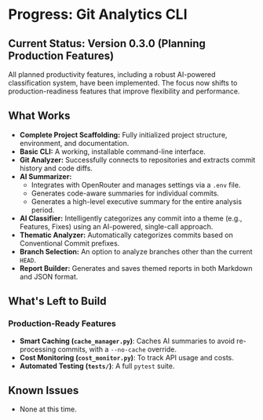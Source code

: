 # Progress: Git Analytics CLI

## Current Status: Version 0.3.0 (Planning Production Features)

All planned productivity features, including a robust AI-powered classification system, have been implemented. The focus now shifts to production-readiness features that improve flexibility and performance.

## What Works

- **Complete Project Scaffolding:** Fully initialized project structure, environment, and documentation.
- **Basic CLI:** A working, installable command-line interface.
- **Git Analyzer:** Successfully connects to repositories and extracts commit history and code diffs.
- **AI Summarizer:**
  - Integrates with OpenRouter and manages settings via a `.env` file.
  - Generates code-aware summaries for individual commits.
  - Generates a high-level executive summary for the entire analysis period.
- **AI Classifier:** Intelligently categorizes any commit into a theme (e.g., Features, Fixes) using an AI-powered, single-call approach.
- **Thematic Analyzer:** Automatically categorizes commits based on Conventional Commit prefixes.
- **Branch Selection:** An option to analyze branches other than the current `HEAD`.
- **Report Builder:** Generates and saves themed reports in both Markdown and JSON format.

## What's Left to Build

### Production-Ready Features
-   **Smart Caching (`cache_manager.py`)**: Caches AI summaries to avoid re-processing commits, with a `--no-cache` override.
-   **Cost Monitoring (`cost_monitor.py`)**: To track API usage and costs.
-   **Automated Testing (`tests/`)**: A full `pytest` suite.

## Known Issues

- None at this time.